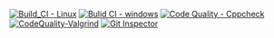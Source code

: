 [![Build_CI - Linux](https://github.com/bhsmadhuri/M1_LadiesBeautyparlourMenu/actions/workflows/linux.yml/badge.svg)](https://github.com/bhsmadhuri/M1_LadiesBeautyparlourMenu/actions/workflows/linux.yml)
[![Bulid CI - windows](https://github.com/bhsmadhuri/M1_LadiesBeautyparlourMenu/actions/workflows/Windows.yml/badge.svg)](https://github.com/bhsmadhuri/M1_LadiesBeautyparlourMenu/actions/workflows/Windows.yml)
[![Code Quality - Cppcheck](https://github.com/bhsmadhuri/M1_LadiesBeautyparlourMenu/actions/workflows/code-check.yml/badge.svg)](https://github.com/bhsmadhuri/M1_LadiesBeautyparlourMenu/actions/workflows/code-check.yml)
[![CodeQuality-Valgrind](https://github.com/bhsmadhuri/M1_LadiesBeautyparlourMenu/actions/workflows/Valgrind.yml/badge.svg)](https://github.com/bhsmadhuri/M1_LadiesBeautyparlourMenu/actions/workflows/Valgrind.yml)
[![Git Inspector](https://github.com/bhsmadhuri/M1_LadiesBeautyparlourMenu/actions/workflows/git_inspector.yml/badge.svg)](https://github.com/bhsmadhuri/M1_LadiesBeautyparlourMenu/actions/workflows/git_inspector.yml)
